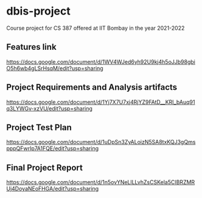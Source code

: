 # dbis-project
Course project for CS 387 offered at IIT Bombay in the year 2021-2022

## Features link
https://docs.google.com/document/d/1WV4WJed6yh92U9kj4h5oJJb98gbiO5h6wb4gLSrHsqM/edit?usp=sharing

## Project Requirements and Analysis artifacts
https://docs.google.com/document/d/1Yj7X7U7xj4RjYZ9FAtD__KRI_bAuq91q3LYWGv-xzVU/edit?usp=sharing

## Project Test Plan
https://docs.google.com/document/d/1uDpSn3ZyALoizN5SA8txKQJ3gQmspppQFwrIp7A1FQE/edit?usp=sharing

## Final Project Report
https://docs.google.com/document/d/1n5ovYNeLlLLvhZsCSKela5CIBRZMRUj4DoyaNEoFHGA/edit?usp=sharing
